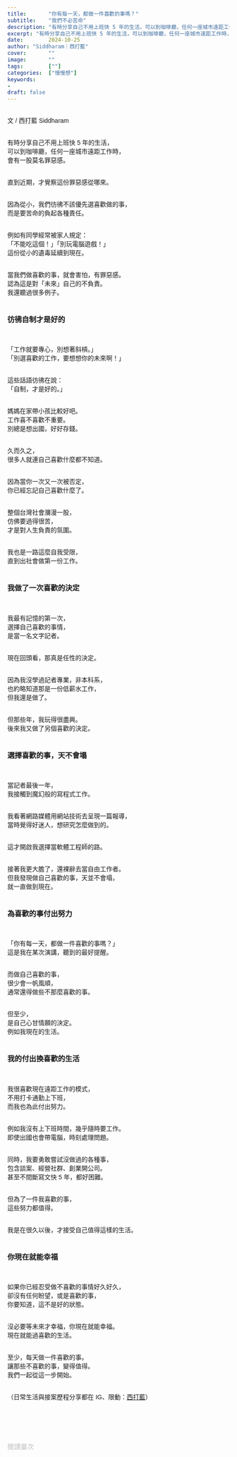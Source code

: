 ```yaml
---
title:       "你有每一天，都做一件喜歡的事嗎？"
subtitle:    "我們不必苦命"
description: "有時分享自己不用上班快 5 年的生活，可以到咖啡廳，任何一座城市遠距工作時，會有一種莫名罪惡感..."
excerpt: "有時分享自己不用上班快 5 年的生活，可以到咖啡廳，任何一座城市遠距工作時，會有一種莫名罪惡感..."
date:        2024-10-25
author: "Siddharam｜西打藍"
cover:       ""
image:       ""
tags:        [""]
categories:  ["慢慢想"]
keywords:
- 
draft: false
---
```


<article style="font-family: 'Noto Sans TC', '微軟正黑體', sans-serif; font-weight: 300;">

<br>文 / 西打藍 Siddharam<br><br>

有時分享自己不用上班快 5 年的生活，<br>
可以到咖啡廳，任何一座城市遠距工作時，<br>
會有一股莫名罪惡感。<br><br>

直到近期，才覺察這份罪惡感從哪來。<br><br>

因為從小，我們彷彿不該優先選喜歡做的事，<br>
而是要苦命的負起各種責任。<br><br>

例如有同學經常被家人規定：<br>
「不能吃這個！」「別玩電腦遊戲！」<br>
這份從小的遺毒延續到現在。<br><br>

當我們做喜歡的事，就會害怕，有罪惡感。<br>
認為這是對「未來」自己的不負責。<br>
我還聽過很多例子。<br><br>


<h3 class="article-h1-color">彷彿自制才是好的</h3><br>

「工作就要專心，別想著斜槓。」<br>
「別選喜歡的工作，要想想你的未來啊！」<br><br>

這些話語彷彿在說：<br>
「自制，才是好的。」<br><br>

媽媽在家帶小孩比較好吧。<br>
工作喜不喜歡不重要。<br>
別總是想出國，好好存錢。<br><br>

久而久之，<br>
很多人就連自己喜歡什麼都不知道。<br><br>

因為當你一次又一次被否定，<br>
你已經忘記自己喜歡什麼了。<br><br>

整個台灣社會瀰漫一股，<br>
仿佛要過得很苦，<br>
才是對人生負責的氛圍。<br><br>

我也是一路這麼自我受限，<br>
直到出社會做第一份工作。<br><br>


<h3 class="article-h1-color">我做了一次喜歡的決定</h3><br>

我最有記憶的第一次，<br>
選擇自己喜歡的事情，<br>
是當一名文字記者。<br><br>

現在回頭看，那真是任性的決定。<br><br>

因為我沒學過記者專業，非本科系，<br>
也約略知道那是一份低薪水工作，<br>
但我還是做了。<br><br>

但那些年，我玩得很盡興。<br>
後來我又做了另個喜歡的決定。<br><br>


<h3 class="article-h1-color">選擇喜歡的事，天不會塌</h3><br>

當記者最後一年，<br>
我接觸到魔幻般的寫程式工作。<br><br>

我看著網路媒體用網站技術去呈現一篇報導，<br>
當時覺得好迷人，想研究怎麼做到的。<br><br>

這才開啟我選擇當軟體工程師的路。<br><br>

接著我更大膽了，還裸辭去當自由工作者。<br>
但我發現做自己喜歡的事，天並不會塌，<br>
就一直做到現在。<br><br>

<h3 class="article-h1-color">為喜歡的事付出努力</h3><br>

「你有每一天，都做一件喜歡的事嗎？」<br>
這是我在某次演講，聽到的最好提醒。<br><br>

而做自己喜歡的事，<br>
很少會一帆風順，<br>
通常還得做些不那麼喜歡的事。<br><br>

但至少，<br>
是自己心甘情願的決定。<br>
例如我現在的生活。<br><br>


<h3 class="article-h1-color">我的付出換喜歡的生活</h3><br>

我很喜歡現在遠距工作的模式，<br>
不用打卡通勤上下班，<br>
而我也為此付出努力。<br><br>

例如我沒有上下班時間，幾乎隨時要工作。<br>
即使出國也會帶電腦，時刻處理問題。<br><br>

同時，我要勇敢嘗試沒做過的各種事，<br>
包含談案、經營社群、創業開公司。<br>
甚至不間斷寫文快 5 年，都好困難。<br><br>

但為了一件我喜歡的事，<br>
這些努力都值得。<br><br>

我是在很久以後，才接受自己值得這樣的生活。<br><br>

<h3 class="article-h1-color">你現在就能幸福</h3><br>

如果你已經忍受做不喜歡的事情好久好久，<br>
卻沒有任何盼望，或是喜歡的事，<br>
你要知道，這不是好的狀態。<br><br>

沒必要等未來才幸福，你現在就能幸福。<br>
現在就能過喜歡的生活。<br><br>

至少，每天做一件喜歡的事。<br>
讓那些不喜歡的事，變得值得。<br>
我們一起從這一步開始。<br><br>


<!-- 
<!-- 案例 > 證明案例 > 壞處 > 怎麼改變（列步驟） > 結語總結金句 -->


（日常生活與接案歷程分享都在 IG、限動：<a href="https://www.instagram.com/sidd.blue/" target="_blank">西打藍</a>）<br><br>

<!-- <h3 class="article-h1-color"></h3><br> -->





<br><br><br>

</article>

<div style="color: #bfbfbf; font-size: 15px;" id="busuanzi_container_page_pv">
  閱讀量<span id="busuanzi_value_page_pv"></span>次
</div>

<script src="../../js/post.js"></script>
